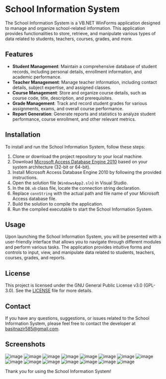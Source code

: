 # School Information System

The School Information System is a VB.NET WinForms application designed to manage and organize school-related information. This application provides functionalities to store, retrieve, and manipulate various types of data related to students, teachers, courses, grades, and more.

## Features

- **Student Management**: Maintain a comprehensive database of student records, including personal details, enrollment information, and academic performance.
- **Teacher Management**: Manage teacher information, including contact details, subject expertise, and assigned classes.
- **Course Management**: Store and organize course details, such as course code, title, description, and prerequisites.
- **Grade Management**: Track and record student grades for various assignments, exams, and overall course performance.
- **Report Generation**: Generate reports and statistics to analyze student performance, course enrollment, and other relevant metrics.

## Installation

To install and run the School Information System, follow these steps:

1. Clone or download the project repository to your local machine.
2. Download [Microsoft Access Database Engine 2010](https://www.microsoft.com/en-us/download/details.aspx?id=13255) based on your system architecture (32-bit or 64-bit).
3. Install Microsoft Access Database Engine 2010 by following the provided instructions.
4. Open the solution file (`WindowsApp2.sln`) in Visual Studio.
5. In the `DB.vb` class file, locate the connection string declaration.
6. Replace `connString` with the actual path and file name of your Microsoft Access database file.
7. Build the solution to compile the application.
8. Run the compiled executable to start the School Information System.

## Usage

Upon launching the School Information System, you will be presented with a user-friendly interface that allows you to navigate through different modules and perform various tasks. The application provides intuitive forms and controls to input, view, and manipulate data related to students, teachers, courses, grades, and reports.

## License

This project is licensed under the GNU General Public License v3.0 (GPL-3.0). See the [LICENSE](LICENSE) file for more details.

## Contact

If you have any questions, suggestions, or issues related to the School Information System, please feel free to contact the developer at [basitnazir585@gmail.com](mailto:basitnazir585@gmail.com).

## Screenshots

![image](https://github.com/basit-nazir-memon/School-Information-System/assets/123104663/14f0032e-69eb-4f79-a9be-d37c41e05e5f)
![image](https://github.com/basit-nazir-memon/School-Information-System/assets/123104663/51208650-6af9-4220-92de-49b631770e57)
![image](https://github.com/basit-nazir-memon/School-Information-System/assets/123104663/3abd4568-e51f-45df-a358-fb7bafdcf02b)
![image](https://github.com/basit-nazir-memon/School-Information-System/assets/123104663/09607970-98d3-4668-bd1d-4a6bc48a4467)
![image](https://github.com/basit-nazir-memon/School-Information-System/assets/123104663/93edb95b-2afb-4b0e-84d6-65e38c9dc92d)
![image](https://github.com/basit-nazir-memon/School-Information-System/assets/123104663/ebdf80e6-df11-49c3-965a-b1ed093a5c74)
![image](https://github.com/basit-nazir-memon/School-Information-System/assets/123104663/588d18a5-7aed-4870-bb28-e0fbda7379ab)
![image](https://github.com/basit-nazir-memon/School-Information-System/assets/123104663/1561c9e5-8fa0-497f-88e0-766ea32816e4)
![image](https://github.com/basit-nazir-memon/School-Information-System/assets/123104663/5231e7eb-679c-4e3d-a29b-34bb9c33fd6d)
![image](https://github.com/basit-nazir-memon/School-Information-System/assets/123104663/85b01bef-c768-4d12-a310-a55e39181df8)
![image](https://github.com/basit-nazir-memon/School-Information-System/assets/123104663/eea61948-7d41-413f-97fb-cd24c9aa85e1)
![image](https://github.com/basit-nazir-memon/School-Information-System/assets/123104663/b98fb0bf-5e52-4dfe-bea3-c1a468c6eabc)
![image](https://github.com/basit-nazir-memon/School-Information-System/assets/123104663/50f97346-7eef-479e-8dc6-4e08ea6510a0)
![image](https://github.com/basit-nazir-memon/School-Information-System/assets/123104663/ea514511-df05-4027-b40a-151ea689ecee)
![image](https://github.com/basit-nazir-memon/School-Information-System/assets/123104663/5cc77cb1-99d2-4acc-8853-683ac6a98ab3)


Thank you for using the School Information System!
